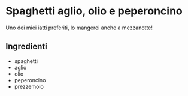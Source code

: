 # Spaghetti aglio, olio e peperoncino

Uno dei miei iatti preferiti, lo mangerei anche a mezzanotte!

## Ingredienti

* spaghetti
* aglio
* olio
* peperoncino
* prezzemolo
